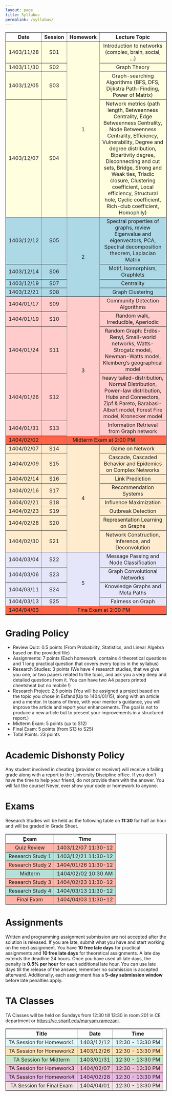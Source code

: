 ```yaml
---
layout: page
title: Syllabus
permalink: /syllabus/
---
```


<table border="1" style="width: 100%; text-align: center;">
    <tr>
        <th>Date</th>
        <th>Session</th>
        <th>Homework</th>
        <th>Lecture Topic</th>
    </tr>
    <tr style="background-color:#ffffe0">
        <td>1403/11/28</td>
        <td>S01</td>
        <td rowspan="4">1</td>
        <td>Introduction to networks (complex, brain, social, …)</td>
    </tr>
    <tr style="background-color:#ffffe0">
        <td>1403/11/30</td>
        <td>S02</td>
        <td>Graph Theory</td>
    </tr>
    <tr style="background-color:#ffffe0">
        <td>1403/12/05</td>
        <td>S03</td>
        <td>Graph-searching Algorithms (BFS, DFS, Dijkstra Path-Finding, Power of Matrix)</td>
    </tr>
    <tr style="background-color:#ffffe0">
        <td>1403/12/07</td>
        <td>S04</td>
        <td>Network metrics (path length, Betweenness Centrality, Edge Betweenness Centrality, Node Betweenness Centrality, Efficiency, Vulnerability, Degree and degree distribution, Bipartivity degree, Disconnecting and cut sets, Bridge, Strong and Weak ties, Triadic closure, Clustering coefficient, Local efficiency, Structural hole, Cyclic coefficient, Rich-club coefficient, Homophily)</td>
    </tr>
    <tr style="background-color:#add8e6">
        <td>1403/12/12</td>
        <td>S05</td>
        <td rowspan="4">2</td>
        <td>Spectral properties of graphs, review Eigenvalue and eigenvectors, PCA, Spectral decomposition theorem, Laplacian Matrix</td>
    </tr>
    <tr style="background-color:#add8e6">
        <td>1403/12/14</td>
        <td>S06</td>
        <td>Motif, Isomorphism, Graphlets</td>
    </tr>
    <tr style="background-color:#add8e6">
        <td>1403/12/19</td>
        <td>S07</td>
        <td>Centrality</td>
    </tr>
    <tr style="background-color:#add8e6">
        <td>1403/12/21</td>
        <td>S08</td>
        <td>Graph Clustering</td>
    </tr>
    <tr style="background-color:#ffcccb">
        <td>1404/01/17</td>
        <td>S09</td>
        <td rowspan="6">3</td>
        <td>Community Detection Algorithms</td>
    </tr>
    <tr style="background-color:#ffcccb">
        <td>1404/01/19</td>
        <td>S10</td>
        <td>Random walk, Irreducible, Aperiodic</td>
    </tr>
    <tr style="background-color:#ffcccb">
        <td>1404/01/24</td>
        <td>S11</td>
        <td>Random Graph: Erdös-Renyi, Small-world networks, Watts-Strogatz model, Newman-Watts model, Kleinberg’s geographical model</td>
    </tr>
    <tr style="background-color:#ffcccb">
        <td>1404/01/26</td>
        <td>S12</td>
        <td>heavy tailed-distribution, Normal Distribution, Power-law distribution, Hubs and Connectors, Zipf & Pareto, Barabasi-Albert model, Forest Fire model, Kronecker model</td>
    </tr>
    <tr style="background-color:#ffcccb">
        <td>1404/01/31</td>
        <td>S13</td>
        <td>Information Retrieval from Graph network</td>
    </tr>
    <tr style="background-color:#ff6347">
        <td>1404/02/02</td>
        <td colspan="4" style="text-align: center;">Midterm Exam at 2:00 PM</td>
    </tr>
    <tr style="background-color:#ffebcd">
        <td>1404/02/07</td>
        <td>S14</td>
        <td rowspan="8">4</td>
        <td>Game on Network</td>
    </tr>
    <tr style="background-color:#ffebcd">
        <td>1404/02/09</td>
        <td>S15</td>
        <td>Cascade, Cascaded Behavior and Epidemics on Complex Networks</td>
    </tr>
    <tr style="background-color:#ffebcd">
        <td>1404/02/14</td>
        <td>S16</td>
        <td>Link Prediction</td>
    </tr>
    <tr style="background-color:#ffebcd">
        <td>1404/02/16</td>
        <td>S17</td>
        <td>Recommendation Systems</td>
    </tr>
    <tr style="background-color:#ffebcd">
        <td>1404/02/21</td>
        <td>S18</td>
        <td>Influence Maximization</td>
    </tr>
    <tr style="background-color:#ffebcd">
        <td>1404/02/23</td>
        <td>S19</td>
        <td>Outbreak Detection</td>
    </tr>
    <tr style="background-color:#ffebcd">
        <td>1404/02/28</td>
        <td>S20</td>
        <td>Representation Learning on Graphs</td>
    </tr>
    <tr style="background-color:#ffebcd">
        <td>1404/02/30</td>
        <td>S21</td>
        <td>Network Construction, Inference, and Deconvolution</td>
    </tr>
    <tr style="background-color:#e6e6fa">
        <td>1404/03/04</td>
        <td>S22</td>
        <td rowspan="5">5</td>
        <td>Message Passing and Node Classification</td>
    </tr>
    <tr style="background-color:#e6e6fa">
        <td>1404/03/06</td>
        <td>S23</td>
        <td>Graph Convolutional Networks</td>
    </tr>
    <tr style="background-color:#e6e6fa">
        <td>1404/03/11</td>
        <td>S24</td>
        <td>Knowledge Graphs and Meta Paths</td>
    </tr>
    <tr style="background-color:#e6e6fa">
        <td>1404/03/13</td>
        <td>S25</td>
        <td>Fairness on Graph</td>
    </tr>
    <tr style="background-color:#ff6347">
        <td>1404/04/03</td>
        <td colspan="4" style="text-align: center;">Fina Exam at 2:00 PM</td>
    </tr>
</table>

# Grading Policy

- Review Quiz: 0.5 points (From Probability, Statistics, and Linear Algebra based on the provided file)
- Assignments: 7 points (Each homework, contains 4 theoretical questions and 1 long practical question that covers every topics in the syllabus)
- Research Studies: 3 points (We have 4 research studies, that we give you one, or two papers related to the topic, and ask you a very deep and detailed questions from it. You can have two A4 papers printed cheetsheat but no mobile !)
- Research Project: 2.5 points (You will be assigned a project based on the topic you chose in Esfand(Up to 1404/01/15), along with an article and a mentor. In teams of three, with your mentor's guidance, you will improve the article and report your enhancements. The goal is not to produce a new article but to present your improvements in a structured report.)
- Midterm Exam: 5 points (up to S12)
- Final Exam: 5 points (from S13 to S25)
- Total Points: 23 points

# Academic Dishonsty Policy

Any student involved in cheating (provider or receiver) will receive a failing grade along with a report to the University Discipline office. If you don't have the time to help your friend, do not provide them with the answer. You will fail the course! Never, ever show your code or homework to anyone.

# Exams

Research Studies will be held as the following table on **11:30** for half an hour and will be graded in Grade Sheet.

<table border="1" style="width: 100%; text-align: center;">
  <tr>
    <th>ٍExam</th>
    <th>Time</th>
  </tr>
  <tr style="background-color: #FFB2A6;">
    <td>Quiz Review</td>
    <td>1403/12/07 11:30-12</td>
  </tr>
  <tr style="background-color: #B2E0D6;">
    <td>Research Study 1</td>
    <td>1403/12/21 11:30-12</td>
  </tr>
  <tr style="background-color: #FFB2A6;">
    <td>Research Study 2</td>
    <td>1404/01/26 11:30-12</td>
  </tr>
  <tr style="background-color: #B2E0D6;">
    <td>Midterm</td>
    <td>1404/02/02 10:30 AM</td>
  </tr>
  <tr style="background-color: #FFB2A6;">
    <td>Research Study 3</td>
    <td>1404/02/23 11:30-12</td>
  </tr>
  <tr style="background-color: #B2E0D6;">
    <td>Research Study 4</td>
    <td>1404/03/13 11:30-12</td>
  </tr>
  <tr style="background-color: #FFB2A6;">
    <td>Final Exam</td>
    <td>1404/04/03 11:30-12</td>
  </tr>
</table>

# Assignments

Written and programming assignment submission are not accepted after the solution is released. If you are late, submit what you have and start working on the next assignment. You have **10 free late days** for practical assignments and **10 free late days** for theoretical assignments. A late day extends the deadline 24 hours. Once you have used all late days, the penalty is **0.5% per hour** for each additional late hour. You can use late days till the release of the answer, remember no submission is accepted afterward. Additionally, each assignment has a **5-day submission window** before late penalties apply.

# TA Classes

TA Classes will be held on Sundays from 12:30 till 13:30 in room 201 in CE department or https://vc.sharif.edu/maryam.ramezani.

<table border="1" style="width: 100%; text-align: center;">
  <tr>
    <th>Title</th>
    <th>Date</th>
    <th>Time</th>
  </tr>
  <tr style="background-color: #e0f7fa;">
    <td>TA Session for Homework1</td>
    <td>1403/12/12</td>
    <td>12:30 - 13:30 PM</td>
  </tr>
  <tr style="background-color: #ffe0b2;">
    <td>TA Session for Homework2</td>
    <td>1403/12/26</td>
    <td>12:30 - 13:30 PM</td>
  </tr>
  <tr style="background-color: #c8e6c9;">
    <td>TA Session for Midterm</td>
    <td>1403/01/31</td>
    <td>12:30 - 13:30 PM</td>
  </tr>
  <tr style="background-color: #F1C0D5;">
    <td>TA Session for Homework3</td>
    <td>1404/02/07</td>
    <td>12:30 - 13:30 PM</td>
  </tr>
    <tr style="background-color: #E6B7E0;">
    <td>TA Session for Homework4</td>
    <td>1404/02/28</td>
    <td>12:30 - 13:30 PM</td>
  </tr>
  <tr style="background-color: #F0E1E1;">
    <td>TA Session for Final Exam</td>
    <td>1404/04/01</td>
    <td>12:30 - 13:30 PM</td>

  </tr>
</table>

